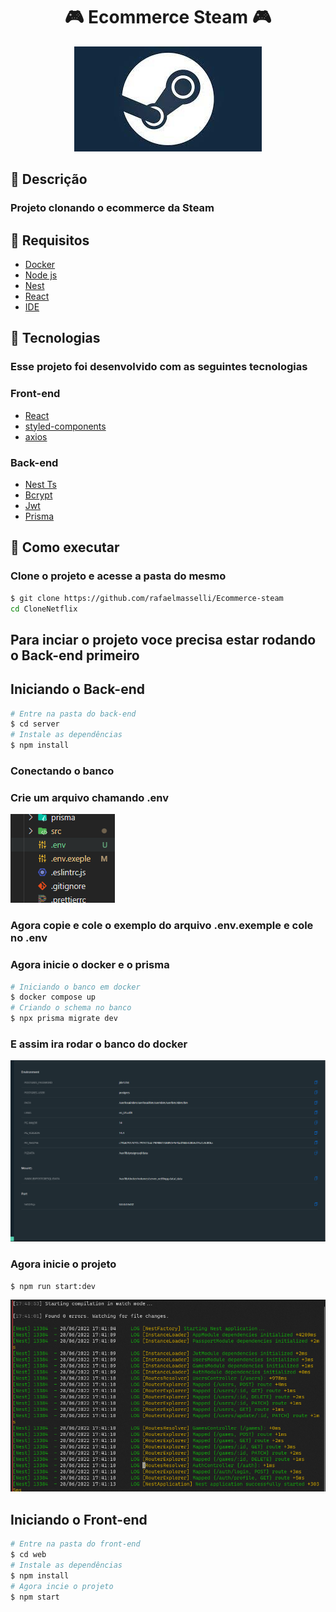 <h1 align="center">🎮 Ecommerce Steam 🎮</h1>

<div align="center">

![Logo steam](/.github/steam.png)

</div>

## 📝 Descrição

### Projeto clonando o ecommerce da <strong>Steam</strong>

## 🤖 Requisitos

- [Docker](https://docs.docker.com)
- [Node js](https://nodejs.org/en/)
- [Nest](https://nestjs.com)
- [React](https://pt-br.reactjs.org)
- [IDE](https://blog.geekhunter.com.br/ide-javascript/)


## 🧪 Tecnologias

### Esse projeto foi desenvolvido com as seguintes tecnologias

### Front-end

- [React](https://reactjs.org)
- [styled-components](https://styled-components.com)
- [axios](https://www.npmjs.com/package/axios)

### Back-end

- [Nest Ts](https://nestjs.com)
- [Bcrypt](https://www.npmjs.com/package/bcrypt)
- [Jwt](https://jwt.io/introduction)
- [Prisma](https://www.prisma.io/docs/)


## 🚀 Como executar

### Clone o projeto e acesse a pasta do mesmo

```bash
$ git clone https://github.com/rafaelmasselli/Ecommerce-steam
cd CloneNetflix
```

## Para inciar o projeto voce precisa estar rodando o Back-end primeiro

## Iniciando o Back-end

```bash
# Entre na pasta do back-end
$ cd server
# Instale as dependências
$ npm install
```

### Conectando o banco

### Crie um arquivo chamando .env

![Criando um arquivo .env](/.github/env.png)

### Agora copie e cole o exemplo do arquivo .env.exemple e cole no .env

### Agora inicie o docker e o prisma

```bash
# Iniciando o banco em docker
$ docker compose up
# Criando o schema no banco
$ npx prisma migrate dev
```

### E assim ira rodar o banco do docker

![Imagem do docker rodando](/.github/dockerRodando.png)

### Agora inicie o projeto

```bash
$ npm run start:dev
```

![terminal do back-end](/.github/BackEndRodando.png)

## Iniciando o Front-end

```bash
# Entre na pasta do front-end
$ cd web
# Instale as dependências
$ npm install
# Agora incie o projeto
$ npm start
```